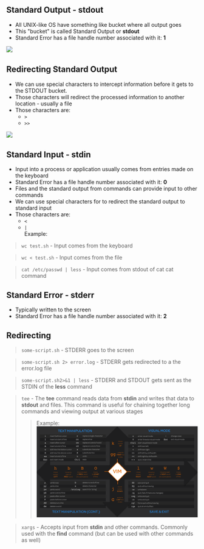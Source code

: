 ## Standard Output - stdout

- All UNIX-like OS have something like bucket where all output goes
- This "bucket" is called Standard Output or **stdout**
- Standard Error has a file handle number associated with it: **1**

<img src="https://i.imgur.com/HkqZgYB.png" width="500"/><br>  

## Redirecting Standard Output

- We can use special characters to intercept information before it gets to the STDOUT bucket.
- Those characters will redirect the processed information to another location - usually a file
- Those characters are:
  - ``>``
  - ``>>``<br>

<img src="https://i.imgur.com/7iJcmpm.png" width="500"/><br>  

## Standard Input - stdin

- Input into a process or application usually comes from entries made on the keyboard
- Standard Error has a file handle number associated with it: **0**
- Files and the standard output from commands can provide input to other commands
- We can use special characters for to redirect the standard output to standard input
- Those characters are:
  - ``<``
  - ``|``<br>
Example: <br>

> ``wc test.sh`` - Input comes from the keyboard

>``wc < test.sh`` - Input comes from the file

>``cat /etc/passwd | less`` - Input comes from stdout of cat cat command

## Standard Error - stderr

- Typically written to the screen
- Standard Error has a file handle number associated with it: **2**

## Redirecting

> ``some-script.sh`` - STDERR goes to the screen

> ``some-script.sh 2> error.log`` - STDERR gets redirected to a the error.log file

> ``some-script.sh2>&1 | less`` - STDERR and STDOUT gets sent as the STDIN of the **less** command

> ``tee`` - The **tee** command reads data from **stdin** and writes that data to **stdout** and files. This command is useful for chaining together long commands and viewing output at various stages
>> Example:<br>
>> <img src="Images/1.png" width="500"/><br>

> ``xargs`` - Accepts input from **stdin** and other commands. Commonly used with the **find** command (but can be used with other commands as well)
